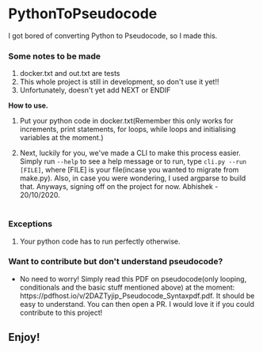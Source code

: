 # PythonToPseudocode
I got bored of converting Python to Pseudocode, so I made this.
<h3>Some notes to be made</h3>
<ol>
  <li>docker.txt and out.txt are tests</li>
  <li>This whole project is still in development, so don't use it yet!!</li>
  <li>Unfortunately, doesn't yet add NEXT or ENDIF</li>
</ol>

<b>How to use.</b>

1. Put your python code in docker.txt(Remember this only works for increments, print statements, for loops, while loops and initialising variables at the moment.)

2. Next, luckily for you, we've made a CLI to make this process easier. Simply run `--help` to see a help message or to run, type `cli.py --run [FILE]`, where [FILE] is your file(incase you wanted to migrate from make.py). Also, in case you were wondering, I used argparse to build that. Anyways, signing off on the project for now. Abhishek - 20/10/2020.
<br></br>

<h3>Exceptions</h3>
<ol>
   <li>Your python code has to run perfectly otherwise.</li>
</ol>
<h3>Want to contribute but don't understand pseudocode?</h3>
<ul>
  <li>No need to worry! Simply read this PDF on pseudocode(only looping, conditionals and the basic stuff mentioned above) at the moment: https://pdfhost.io/v/2DAZTyjip_Pseudocode_Syntaxpdf.pdf. It should be easy to understand. You can then open a PR. I would love it if you could contribute to this project!</li>
</ul>
<h2>Enjoy!</h2>
